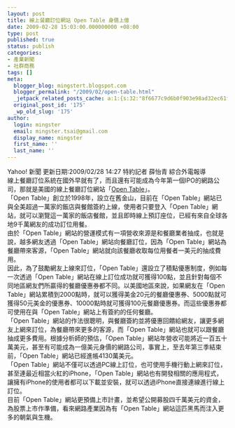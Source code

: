 ```yaml
---
layout: post
title: 線上餐廳訂位網站 Open Table 身價上億
date: 2009-02-28 15:03:00.000000000 +08:00
type: post
published: true
status: publish
categories:
- 產業新聞
- 社群商務
tags: []
meta:
  blogger_blog: mingstert.blogspot.com
  blogger_permalink: "/2009/02/open-table.html"
  _jetpack_related_posts_cache: a:1:{s:32:"8f6677c9d6b0f903e98ad32ec61f8deb";a:2:{s:7:"expires";i:1442690459;s:7:"payload";a:3:{i:0;a:1:{s:2:"id";i:513;}i:1;a:1:{s:2:"id";i:85;}i:2;a:1:{s:2:"id";i:84;}}}}
  original_post_id: '175'
  _wp_old_slug: '175'
author:
  login: mingster
  email: mingster.tsai@gmail.com
  display_name: mingster
  first_name: ''
  last_name: ''
---
```

<div>Yahoo! 新聞 更新日期:2009/02/28 14:27 特約記者 薛怡青 綜合外電報導</div>
<div></div>
<div>線上餐廳訂位系統在國外早就有了，而且還有可能成為今年第一個IPO的網路公司，那就是美國的線上餐廳訂位網站「<a href="http://www.opentable.com/">Open Table</a>」。</div>
<div>「Open Table」創立於1998年，設立在舊金山，目前在「Open Table」網站已與全美超過一萬家的飯店與餐館簽約上線，使用者只要登入「Open Table」網站，就可以瀏覽這一萬家的飯店餐館，並且即時線上預訂座位，已經有來自全球各地9千萬網友的成功訂位用餐。</div>
<div>由於「Open Table」網站的營運模式有一項營收來源是和餐廳業者抽成，也就是說，越多網友透過「Open Table」網站向餐廳訂位，因為「Open Table」網站為餐廳帶來客源，「Open Table」網站就向該餐廳收取每位用餐者一美元的抽成費用。</div>
<div>因此，為了鼓勵網友上線來訂位，「Open Table」還設立了積點優惠制度，例如每一次透過「Open Table」網站在線上訂位成功就可獲得100點，並且針對每個不同地區網友們所贏得的餐廳優惠券都不同。以美國地區來說，如果網友在「Open Table」網站累積到2000點時，就可以獲得美金20元的餐廳優惠券、5000點就可獲得50元美金的優惠券、10000點時就可獲得100元餐廳優惠券。而這些優惠券都可使用在與「Open Table」網站上有簽約的任何餐廳。</div>
<div>「Open Table」網站的作法很聰明，與餐廳簽約並將優惠回饋給網友，讓更多網友上網來訂位，為餐廳帶來更多的客源，而「Open Table」網站也就可以跟餐廳抽成更多費用。根據分析師的預估，「Open Table」網站年營收可能將近一百五十萬美元，甚至有可能成為一億美元身價的網路公司，事實上，至去年第三季結束前，「Open Table」網站已經進帳4130萬美元。</div>
<div>「Open Table」網站不僅可以透過PC線上訂位，也可使用手機行動上網來訂位，甚至連最近相當火紅的iPhone，「Open Table」網站也有開發相關的應用程式，讓擁有iPhone的使用者都可以下載並安裝，就可以透過iPhone直接連線進行線上訂位。</div>
<div>目前「Open Table」網站更預備上市計畫，並希望公開募股四千萬美元的資金，為股票上市作準備，看來網路產業因為有「Open Table」網站這匹黑馬而注入更多的朝氣與生機。</div>
